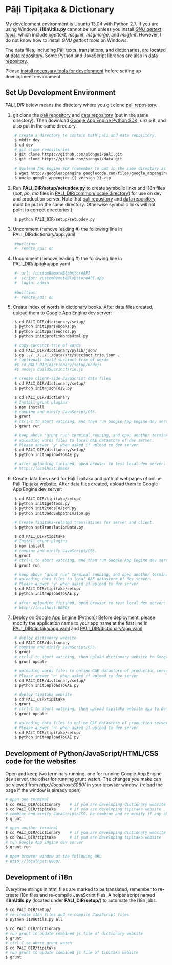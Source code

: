 # Pāḷi Tipiṭaka & Dictionary

My development environment is Ubuntu 13.04 with Python 2.7. If you are using Windows, <strong>i18nUtils.py</strong> cannot be run unless you install <em><a href="http://www.gnu.org/software/gettext/">GNU gettext tools</a></em>, which include <em>xgettext</em>, <em>msginit</em>, <em>msgmerge</em>, and <em>msgfmt</em>. However, I do not know how to install <em>GNU gettext tools</em> on Windows.

The data files, including Pāḷi texts, translations, and dictionaries, are located at [data repository](https://github.com/siongui/data). Some Python and JavaScript libraries are also in [data repository](https://github.com/siongui/data).

Please [install necessary tools for development](INSTALL_GAE.md) before setting up development environment.

## Set Up Development Environment

<i>PALI_DIR</i> below means the directory where you git clone [pali repository](https://github.com/siongui/pali).

1. git clone the [pali repository](https://github.com/siongui/pali) and [data repository](https://github.com/siongui/data) (put in the same directory). Then download [Google App Engine Python SDK](https://developers.google.com/appengine/downloads#Google_App_Engine_SDK_for_Python), unzip it, and also put in the same directory.
```bash
    # create a directory to contain both pali and data repository.
    $ mkdir dev
    $ cd dev
    # git clone repositories
    $ git clone https://github.com/siongui/pali.git
    $ git clone https://github.com/siongui/data.git

    # dowload App Engine SDK (remember to put in the same directory as pali and data repositories)
    $ wget http://googleappengine.googlecode.com/files/google_appengine_{{ version }}.zip
    $ unzip google_appengine_{{ version }}.zip
```

2. Run <b>PALI_DIR/setup/setupdev.py</b> to create symbolic links and i18n files (<em>pot</em>, <em>po</em>, <em>mo</em> files in [PALI_DIR/common/locale directory](https://github.com/siongui/pali/tree/master/common/locale)) for use on dev and production server. Note that [pali repository](https://github.com/siongui/pali) and [data repository](https://github.com/siongui/data) must be put in the same directory. Otherwise symbolic links will not point to correct directories.)
```bash
    $ python PALI_DIR/setup/setupdev.py
```

3. Uncomment (remove leading #) the following line in PALI_DIR/dictionary/app.yaml
```bash
    #builtins:
    #- remote_api: on
```

4. Uncomment (remove leading #) the following line in PALI_DIR/tipitaka/app.yaml
```bash
    #- url: /customRemoteBlobstoreAPI
    #  script: customRemoteBlobstoreAPI.app
    #  login: admin
 
    #builtins:
    #- remote_api: on
```

5. Create index of words in dictionary books.
   After data files created, upload them to Google App Engine dev server:
```bash
    $ cd PALI_DIR/dictionary/setup/
    $ python init1parseBooks.py
    $ python init2parseWords.py
    $ python init3prefixWordsHtml.py

    # copy succinct trie of words
    $ cd PALI_DIR/dictionary/pylib/json/
    $ cp ../../../../data/src/succinct_trie.json .
    # (optional) build succinct trie of words
    #$ cd PALI_DIR/dictionary/setup/nodejs
    #$ nodejs buildSuccinctTrie.js

    # create client-side JavaScript data files
    $ cd PALI_DIR/dictionary/setup/
    $ python init4jsonToJS.py

    $ cd PALI_DIR/dictionary
    # Install grunt plugins
    $ npm install
    # combine and minify JavaScript/CSS.
    $ grunt
    # ctrl-C to abort watching, and then run Google App Engine dev server.
    $ grunt run

    # keep above "grunt run" terminal running, and open another terminal
    # uploading words files to local GAE datastore of dev server.
    # Please answer 'y' when asked if upload to dev server
    $ cd PALI_DIR/dictionary/setup/
    $ python init5uploadToGAE.py

    # after uploading finished, open browser to test local dev server:
    # http://localhost:8080/
```

6. Create data files used for Pāḷi Tipiṭaka and path of webpages of online Pāḷi Tipiṭaka website.
   After data files created, upload them to Google App Engine dev server:
```bash
    $ cd PALI_DIR/tipitaka/setup/
    $ python init1getTocs.py
    $ python init2tocsToJson.py
    $ python init3addSubpathInJson.py

    # Create Tipiṭaka-related translations for server and client.
    $ python setTranslationData.py

    $ cd PALI_DIR/tipitaka
    # Install grunt plugins
    $ npm install
    # combine and minify JavaScript/CSS.
    $ grunt
    # ctrl-C to abort watching, and then run Google App Engine dev server.
    $ grunt run

    # keep above "grunt run" terminal running, and open another terminal
    # uploading data files to local GAE datastore of dev server.
    # Please answer 'y' when asked if upload to dev server
    $ cd PALI_DIR/tipitaka/setup/
    $ python init4uploadToGAE.py

    # after uploading finished, open browser to test local dev server:
    # http://localhost:8080/
```

7. Deploy on [Google App Engine (Python)](https://developers.google.com/appengine/docs/python/gettingstartedpython27/uploading): Before deployment, please modify the application name to your app name at the first line in [PALI_DIR/tipitaka/app.yaml](https://github.com/siongui/pali/blob/master/tipitaka/app.yaml) and [PALI_DIR/dictionary/app.yaml](https://github.com/siongui/pali/blob/master/dictionary/app.yaml).
```bash
    # deploy dictionary website
    $ cd PALI_DIR/dictionary
    # combine and minify JavaScript/CSS.
    $ grunt
    # ctrl-C to abort watching, then upload dictionary website to Google App Engine production server.
    $ grunt update

    # uploading words files to online GAE datastore of production server.
    # Please answer 'n' when asked if upload to dev server
    $ cd PALI_DIR/dictionary/setup/
    $ python init5uploadToGAE.py

    # deploy tipitaka website
    $ cd PALI_DIR/tipitaka
    $ grunt
    # ctrl-C to abort watching, then upload tipitaka website app to Google App Engine production server.
    $ grunt update

    # uploading data files to online GAE datastore of production server.
    # Please answer 'n' when asked if upload to dev server
    $ cd PALI_DIR/tipitaka/setup/
    $ python init4uploadToGAE.py
```

## Development of Python/JavaScript/HTML/CSS code for the websites

Open and keep two terminals running, one for running Google App Engine dev server, the other for running grunt watch. The changes you make can be viewed from <em>http://localhost:8080/</em> in your browser window. (reload the page if the window is already open)

```bash
# open one termimal
$ cd PALI_DIR/dictionary    # if you are developing dictionary website
$ cd PALI_DIR/tipitaka      # if you are developing tipitaka website
# combine and minify JavaScript/CSS. Re-combine and re-minify if any changes made.
$ grunt

# open another terminal
$ cd PALI_DIR/dictionary    # if you are developing dictionary website
$ cd PALI_DIR/tipitaka      # if you are developing tipitaka website
# run Google App Engine dev server
$ grunt run

# open browser window at the following URL
# http://localhost:8080/
```

## Development of i18n

Everytime strings in html files are marked to be translated, remember to re-create i18n files and re-compile JavaScript files. A helper script named <b>i18nUtils.py</b> (located under <b>PALI_DIR/setup/</b>) to automate the i18n jobs.

```bash
$ cd PALI_DIR/setup/
# re-create i18n files and re-compile JavaScript files
$ python i18nUtils.py all

$ cd PALI_DIR/dictionary
# run grunt to update combined js file of dictionary website
$ grunt
# ctrl-C to abort grunt watch
$ cd PALI_DIR/tipitaka
# run grunt to update combined js file of tipitaka website
$ grunt
```

